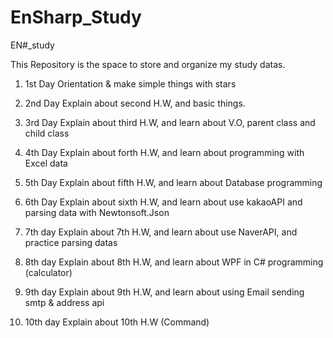 # EnSharp_Study
EN#_study

This Repository is the space to store and organize my study datas.

1. 1st Day
  Orientation & make simple things with stars
  
2. 2nd Day
  Explain about second H.W, and basic things.
  
3. 3rd Day
  Explain about third H.W, and learn about V.O, parent class and child class

4. 4th Day
  Explain about forth H.W, and learn about programming with Excel data
  
5. 5th Day
  Explain about fifth H.W, and learn about Database programming
  
6. 6th Day
  Explain about sixth H.W, and learn about use kakaoAPI and parsing data with Newtonsoft.Json

7. 7th day
  Explain about 7th H.W, and learn about use NaverAPI, and practice parsing datas

8. 8th day
  Explain about 8th H.W, and learn about WPF in C# programming (calculator) 

9. 9th day
  Explain about 9th H.W, and learn about using Email sending smtp & address api
  
10. 10th day
  Explain about 10th H.W (Command)
